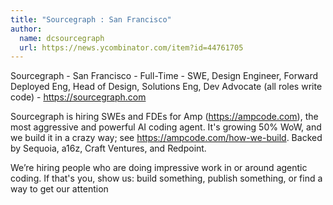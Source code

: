 ```yaml
---
title: "Sourcegraph : San Francisco"
author:
  name: dcsourcegraph
  url: https://news.ycombinator.com/item?id=44761705
---
```

Sourcegraph - San Francisco - Full-Time - SWE, Design Engineer, Forward Deployed Eng, Head of Design, Solutions Eng, Dev Advocate (all roles write code) - <a href="https:&#x2F;&#x2F;sourcegraph.com" rel="nofollow">https:&#x2F;&#x2F;sourcegraph.com</a>

Sourcegraph is hiring SWEs and FDEs for Amp (<a href="https:&#x2F;&#x2F;ampcode.com" rel="nofollow">https:&#x2F;&#x2F;ampcode.com</a>), the most aggressive and powerful AI coding agent. It&#x27;s growing 50% WoW, and we build it in a crazy way; see <a href="https:&#x2F;&#x2F;ampcode.com&#x2F;how-we-build" rel="nofollow">https:&#x2F;&#x2F;ampcode.com&#x2F;how-we-build</a>. Backed by Sequoia, a16z, Craft Ventures, and Redpoint.

We’re hiring people who are doing impressive work in or around agentic coding. If that&#x27;s you, show us: build something, publish something, or find a way to get our attention
<JobApplication />
